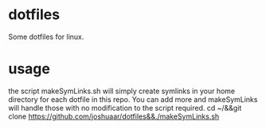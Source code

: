 dotfiles
========

Some dotfiles for linux.

usage
=====

the script makeSymLinks.sh will simply create symlinks in your home directory for each dotfile in this repo.
You can add more and makeSymLinks will handle those with no modification to the script required.
    cd ~/&&git clone https://github.com/joshuaar/dotfiles&&./makeSymLinks.sh
